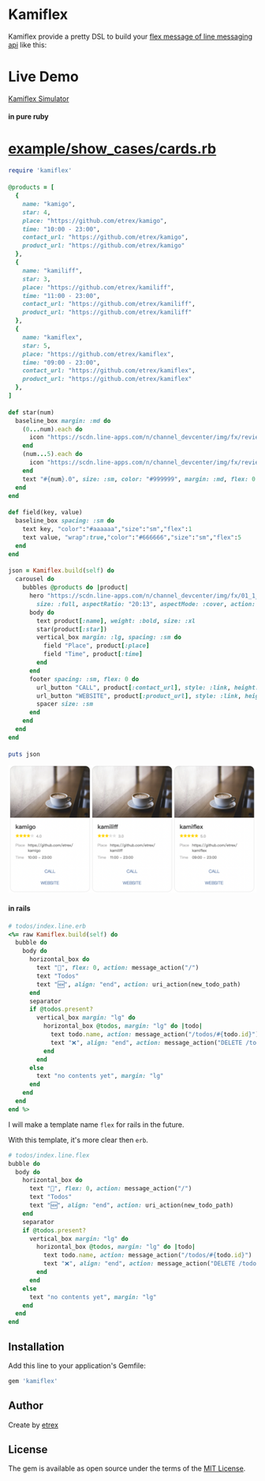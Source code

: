 # Kamiflex
Kamiflex provide a pretty DSL to build your [flex message of line messaging api](https://developers.line.biz/en/docs/messaging-api/using-flex-messages/) like this:


# Live Demo

[Kamiflex Simulator](https://kamiflex.etrex.tw/)

#### in pure ruby

# [example/show_cases/cards.rb](example/show_cases/cards.rb)

``` ruby
require 'kamiflex'

@products = [
  {
    name: "kamigo",
    star: 4,
    place: "https://github.com/etrex/kamigo",
    time: "10:00 - 23:00",
    contact_url: "https://github.com/etrex/kamigo",
    product_url: "https://github.com/etrex/kamigo"
  },
  {
    name: "kamiliff",
    star: 3,
    place: "https://github.com/etrex/kamiliff",
    time: "11:00 - 23:00",
    contact_url: "https://github.com/etrex/kamiliff",
    product_url: "https://github.com/etrex/kamiliff"
  },
  {
    name: "kamiflex",
    star: 5,
    place: "https://github.com/etrex/kamiflex",
    time: "09:00 - 23:00",
    contact_url: "https://github.com/etrex/kamiflex",
    product_url: "https://github.com/etrex/kamiflex"
  },
]

def star(num)
  baseline_box margin: :md do
    (0...num).each do
      icon "https://scdn.line-apps.com/n/channel_devcenter/img/fx/review_gold_star_28.png", size: :sm
    end
    (num...5).each do
      icon "https://scdn.line-apps.com/n/channel_devcenter/img/fx/review_gray_star_28.png", size: :sm
    end
    text "#{num}.0", size: :sm, color: "#999999", margin: :md, flex: 0
  end
end

def field(key, value)
  baseline_box spacing: :sm do
    text key, "color":"#aaaaaa","size":"sm","flex":1
    text value, "wrap":true,"color":"#666666","size":"sm","flex":5
  end
end

json = Kamiflex.build(self) do
  carousel do
    bubbles @products do |product|
      hero "https://scdn.line-apps.com/n/channel_devcenter/img/fx/01_1_cafe.png",
        size: :full, aspectRatio: "20:13", aspectMode: :cover, action: uri_action("http://linecorp.com/")
      body do
        text product[:name], weight: :bold, size: :xl
        star(product[:star])
        vertical_box margin: :lg, spacing: :sm do
          field "Place", product[:place]
          field "Time", product[:time]
        end
      end
      footer spacing: :sm, flex: 0 do
        url_button "CALL", product[:contact_url], style: :link, height: :sm
        url_button "WEBSITE", product[:product_url], style: :link, height: :sm
        spacer size: :sm
      end
    end
  end
end

puts json
```

![](image/show_cases/cards.png)

#### in rails
``` ruby
# todos/index.line.erb
<%= raw Kamiflex.build(self) do
  bubble do
    body do
      horizontal_box do
        text "🍔", flex: 0, action: message_action("/")
        text "Todos"
        text "🆕", align: "end", action: uri_action(new_todo_path)
      end
      separator
      if @todos.present?
        vertical_box margin: "lg" do
          horizontal_box @todos, margin: "lg" do |todo|
            text todo.name, action: message_action("/todos/#{todo.id}")
            text "❌", align: "end", action: message_action("DELETE /todos/#{todo.id}")
          end
        end
      else
        text "no contents yet", margin: "lg"
      end
    end
  end
end %>
```

I will make a template name `flex` for rails in the future.

With this template, it's more clear then `erb`.

``` ruby
# todos/index.line.flex
bubble do
  body do
    horizontal_box do
      text "🍔", flex: 0, action: message_action("/")
      text "Todos"
      text "🆕", align: "end", action: uri_action(new_todo_path)
    end
    separator
    if @todos.present?
      vertical_box margin: "lg" do
        horizontal_box @todos, margin: "lg" do |todo|
          text todo.name, action: message_action("/todos/#{todo.id}")
          text "❌", align: "end", action: message_action("DELETE /todos/#{todo.id}")
        end
      end
    else
      text "no contents yet", margin: "lg"
    end
  end
end
```

## Installation
Add this line to your application's Gemfile:

```ruby
gem 'kamiflex'
```

## Author
Create by [etrex](https://etrex.tw)

## License
The gem is available as open source under the terms of the [MIT License](https://opensource.org/licenses/MIT).
